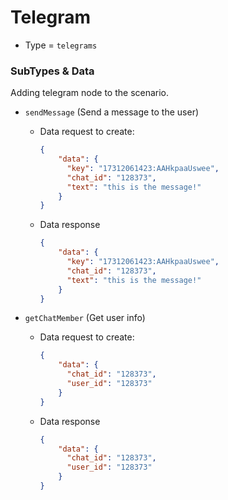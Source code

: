 # Telegram
- Type = `telegrams`

### SubTypes & Data
Adding telegram node to the scenario.
- `sendMessage` (Send a message to the user)
    - Data request to create:
    
        ```json
        {
            "data": {
              "key": "17312061423:AAHkpaaUswee",
              "chat_id": "128373",
              "text": "this is the message!"
            }
        }
        ```
    
    - Data response
        ```json
        {
            "data": {
              "key": "17312061423:AAHkpaaUswee",
              "chat_id": "128373",
              "text": "this is the message!"
            }
        }
        ```
  
- `getChatMember` (Get user info)
    - Data request to create:
        ```json
        {
            "data": {
              "chat_id": "128373",
              "user_id": "128373"
            }
        }
        ```
    
    - Data response
        ```json
        {
            "data": {
              "chat_id": "128373",
              "user_id": "128373"
            }
        }
        ```